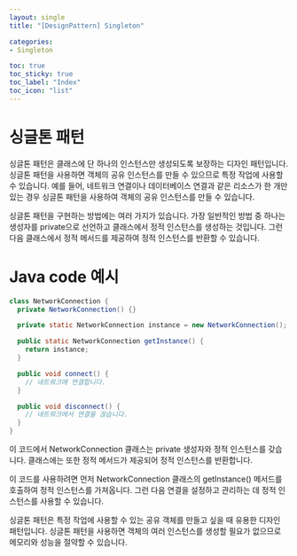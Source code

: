 ```yaml
---
layout: single
title: "[DesignPattern] Singleton"

categories:
- Singleton

toc: true
toc_sticky: true
toc_label: "Index"
toc_icon: "list"
---
```


# **싱글톤 패턴**

싱글톤 패턴은 클래스에 단 하나의 인스턴스만 생성되도록 보장하는 디자인 패턴입니다. 싱글톤 패턴을 사용하면 객체의 공유 인스턴스를 만들 수 있으므로 특정 작업에 사용할 수 있습니다. 예를 들어, 네트워크 연결이나 데이터베이스 연결과 같은 리소스가 한 개만 있는 경우 싱글톤 패턴을 사용하여 객체의 공유 인스턴스를 만들 수 있습니다.

싱글톤 패턴을 구현하는 방법에는 여러 가지가 있습니다. 가장 일반적인 방법 중 하나는 생성자를 private으로 선언하고 클래스에서 정적 인스턴스를 생성하는 것입니다. 그런 다음 클래스에서 정적 메서드를 제공하여 정적 인스턴스를 반환할 수 있습니다.

# Java code 예시

```java
class NetworkConnection {
  private NetworkConnection() {}

  private static NetworkConnection instance = new NetworkConnection();

  public static NetworkConnection getInstance() {
    return instance;
  }

  public void connect() {
    // 네트워크에 연결합니다.
  }

  public void disconnect() {
    // 네트워크에서 연결을 끊습니다.
  }
}

```

이 코드에서 NetworkConnection 클래스는 private 생성자와 정적 인스턴스를 갖습니다. 클래스에는 또한 정적 메서드가 제공되어 정적 인스턴스를 반환합니다.

이 코드를 사용하려면 먼저 NetworkConnection 클래스의 getInstance() 메서드를 호출하여 정적 인스턴스를 가져옵니다. 그런 다음 연결을 설정하고 관리하는 데 정적 인스턴스를 사용할 수 있습니다.

싱글톤 패턴은 특정 작업에 사용할 수 있는 공유 객체를 만들고 싶을 때 유용한 디자인 패턴입니다. 싱글톤 패턴을 사용하면 객체의 여러 인스턴스를 생성할 필요가 없으므로 메모리와 성능을 절약할 수 있습니다.